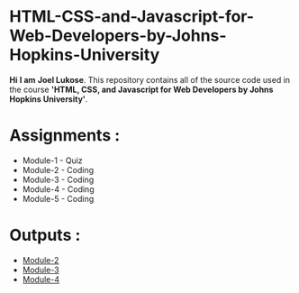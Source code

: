 # HTML-CSS-and-Javascript-for-Web-Developers-by-Johns-Hopkins-University
**Hi** **I am** **Joel Lukose**. 
This repository contains all of the source code used in the course **'HTML, CSS, and Javascript for Web Developers by Johns Hopkins University'**.




# Assignments :

* Module-1 - Quiz 
* Module-2 - Coding
* Module-3 - Coding
* Module-4 - Coding
* Module-5 - Coding


# Outputs :

* [Module-2](https://joeluke96.github.io/HTML-CSS-and-Javascript-for-Web-Developers-by-Johns-Hopkins-University/Assignments/Module-2/index.html)
* [Module-3](https://joeluke96.github.io/HTML-CSS-and-Javascript-for-Web-Developers-by-Johns-Hopkins-University/Assignments/Module-3/index.html)
* [Module-4](https://joeluke96.github.io/HTML-CSS-and-Javascript-for-Web-Developers-by-Johns-Hopkins-University/Assignments/Module-4/index.html)

